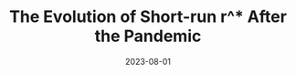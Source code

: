 ---
title: "The Evolution of Short-run r^* After the Pandemic"
collection: publications
category: manuscripts
permalink: /publication/2024-02-17-paper-title-number-4
excerpt:
date: 2023-08-01
venue: 'FRB of New York Staff Report'
citation: 'Katie Baker, Logan Casey, Marco Del Negro, <strong>Aidan Gleich</strong>, Ramya Nallamotu. <em>Liberty Street Economics (2023). </em>'
---